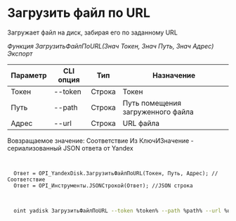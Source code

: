 ﻿---
sidebar_position: 11
---

# Загрузить файл по URL
 Загружает файл на диск, забирая его по заданному URL


*Функция ЗагрузитьФайлПоURL(Знач Токен, Знач Путь, Знач Адрес) Экспорт*

  | Параметр | CLI опция | Тип | Назначение |
  |-|-|-|-|
  | Токен | --token | Строка | Токен |
  | Путь | --path | Строка | Путь помещения загруженного файла |
  | Адрес | --url | Строка | URL файла |

  
  Вовзращаемое значение:   Соответствие Из КлючИЗначение - сериализованный JSON ответа от Yandex

```bsl title="Пример кода"
	

  Ответ = OPI_YandexDisk.ЗагрузитьФайлПоURL(Токен, Путь, Адрес); //Соответствие
  Ответ = OPI_Инструменты.JSONСтрокой(Ответ); //JSON строка
	
```

```sh title="Пример команд CLI"
    
  oint yadisk ЗагрузитьФайлПоURL --token %token% --path %path% --url %url%

```


```json title="Результат"



```
